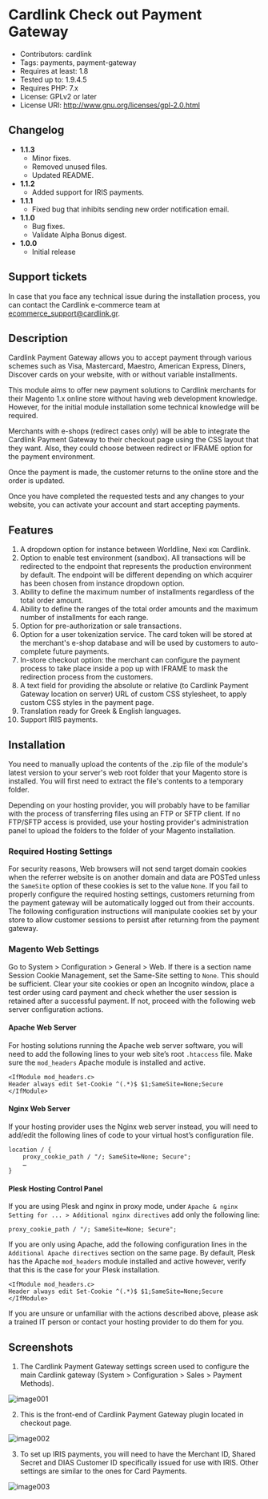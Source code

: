 # Cardlink Check out Payment Gateway

- Contributors: cardlink
- Tags: payments, payment-gateway
- Requires at least: 1.8
- Tested up to: 1.9.4.5
- Requires PHP: 7.x
- License: GPLv2 or later
- License URI: http://www.gnu.org/licenses/gpl-2.0.html

## Changelog

- **1.1.3**
  - Minor fixes.
  -	Removed unused files.
  -	Updated README.
- **1.1.2**
  - Added support for IRIS payments.
- **1.1.1**
  - Fixed bug that inhibits sending new order notification email.
- **1.1.0**
  - Bug fixes.
  - Validate Alpha Bonus digest.
- **1.0.0**
  - Initial release

## Support tickets

In case that you face any technical issue during the installation process, you can contact the Cardlink e-commerce team at ecommerce_support@cardlink.gr.


## Description

Cardlink Payment Gateway allows you to accept payment through various schemes such as Visa, Mastercard, Maestro, American Express, Diners, Discover cards on your website, with or without variable installments.

This module aims to offer new payment solutions to Cardlink merchants for their Magento 1.x online store without having web development knowledge. However, for the initial module installation some technical knowledge will be required.

Merchants with e-shops (redirect cases only) will be able to integrate the Cardlink Payment Gateway to their checkout page using the CSS layout that they want. Also, they could choose between redirect or IFRAME option for the payment environment.

Once the payment is made, the customer returns to the online store and the order is updated.

Once you have completed the requested tests and any changes to your website, you can activate your account and start accepting payments.

## Features

1. A dropdown option for instance between Worldline, Nexi και Cardlink.
2. Option to enable test environment (sandbox). All transactions will be redirected to the endpoint that represents the production environment by default. The endpoint will be different depending on which acquirer has been chosen from instance dropdown option.
3. Ability to define the maximum number of installments regardless of the total order amount.
4. Ability to define the ranges of the total order amounts and the maximum number of installments for each range.
5. Option for pre-authorization or sale transactions.
6. Option for a user tokenization service. The card token will be stored at the merchant's e-shop database and will be used by customers to auto-complete future payments.
7. In-store checkout option: the merchant can configure the payment process to take place inside a pop up with IFRAME to mask the redirection process from the customers.
8. A text field for providing the absolute or relative (to Cardlink Payment Gateway location on server) URL of custom CSS stylesheet, to apply custom CSS styles in the payment page.
9. Translation ready for Greek & English languages.
10. Support IRIS payments.

## Installation

You need to manually upload the contents of the .zip file of the module's latest version to your server's web root folder that your Magento store is installed. You will first need to extract the file's contents to a temporary folder.

Depending on your hosting provider, you will probably have to be familiar with the process of transferring files using an FTP or SFTP client. If no FTP/SFTP access is provided, use your hosting provider's administration panel to upload the folders to the folder of your Magento installation.

### Required Hosting Settings 

For security reasons, Web browsers will not send target domain cookies when the referrer website is on another domain and data are POSTed unless the ``SameSite`` option of these cookies is set to the value ``None``. If you fail to properly configure the required hosting settings, customers returning from the payment gateway will be automatically logged out from their accounts. The following configuration instructions will manipulate cookies set by your store to allow customer sessions to persist after returning from the payment gateway.

### Magento Web Settings

Go to System > Configuration > General > Web. If there is a section name Session Cookie Management, set the Same-Site setting to ``None``. This should be sufficient. Clear your site cookies or open an Incognito window, place a test order using card payment and check whether the user session is retained after a successful payment. If not, proceed with the following web server configuration actions.

#### Apache Web Server

For hosting solutions running the Apache web server software, you will need to add the following lines to your web site’s root ``.htaccess`` file. Make sure the ``mod_headers`` Apache module is installed and active.

```
<IfModule mod_headers.c>
Header always edit Set-Cookie ^(.*)$ $1;SameSite=None;Secure
</IfModule>
```

#### Nginx Web Server

If your hosting provider uses the Nginx web server instead, you will need to add/edit the following lines of code to your virtual host’s configuration file.

```
location / {
    proxy_cookie_path / "/; SameSite=None; Secure";
    …
}
```

#### Plesk Hosting Control Panel

If you are using Plesk and nginx in proxy mode, under ``Apache & nginx Setting for ... > Additional nginx directives`` add only the following line:

```
proxy_cookie_path / "/; SameSite=None; Secure";
```

If you are only using Apache, add the following configuration lines in the ``Additional Apache directives`` section on the same page. By default, Plesk has the Apache ``mod_headers`` module installed and active however, verify that this is the case for your Plesk installation.

```
<IfModule mod_headers.c>
Header always edit Set-Cookie ^(.*)$ $1;SameSite=None;Secure
</IfModule>
```

If you are unsure or unfamiliar with the actions described above, please ask a trained IT person or contact your hosting provider to do them for you.

## Screenshots

1.	The Cardlink Payment Gateway settings screen used to configure the main Cardlink gateway (System > Configuration > Sales > Payment Methods).

![image001](README-IMAGES/image001.png)

2.	This is the front-end of Cardlink Payment Gateway plugin located in checkout page.

![image002](README-IMAGES/image002.png)

3.	To set up IRIS payments, you will need to have the Merchant ID, Shared Secret and DIAS Customer ID specifically issued for use with IRIS. Other settings are similar to the ones for Card Payments.

![image003](README-IMAGES/image003.png)
